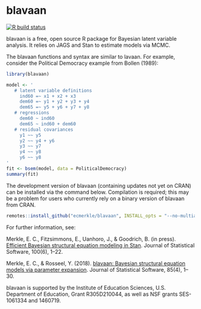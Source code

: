 # blavaan

<!-- badges: start -->
[![R build status](https://github.com/ecmerkle/blavaan/workflows/R-CMD-check/badge.svg)](https://github.com/ecmerkle/blavaan/actions)
<!-- badges: end -->

blavaan is a free, open source R package for Bayesian latent variable analysis.  It relies on JAGS and Stan to estimate models via MCMC.

The blavaan functions and syntax are similar to lavaan. For example, consider the Political Democracy example from Bollen (1989):

```r
library(blavaan)

model <- '
   # latent variable definitions
     ind60 =~ x1 + x2 + x3
     dem60 =~ y1 + y2 + y3 + y4
     dem65 =~ y5 + y6 + y7 + y8
   # regressions
     dem60 ~ ind60
     dem65 ~ ind60 + dem60
   # residual covariances
     y1 ~~ y5
     y2 ~~ y4 + y6
     y3 ~~ y7
     y4 ~~ y8
     y6 ~~ y8
'
fit <- bsem(model, data = PoliticalDemocracy)
summary(fit)
```

The development version of blavaan (containing updates not yet on CRAN) can be installed via the command below. Compilation is required; this may be a problem for users who currently rely on a binary version of blavaan from CRAN.

```r
remotes::install_github("ecmerkle/blavaan", INSTALL_opts = "--no-multiarch")
```

For further information, see:

Merkle, E. C., Fitzsimmons, E., Uanhoro, J., & Goodrich, B. (in press). [Efficient Bayesian structural equation modeling in Stan](https://doi.org/10.18637/jss.v100.i06). Journal of Statistical Software, 100(6), 1–22.

Merkle, E. C., & Rosseel, Y. (2018). [blavaan: Bayesian structural equation models via parameter expansion](https://doi.org/10.18637/jss.v085.i04). Journal of Statistical Software, 85(4), 1–30.

blavaan is supported by the Institute of Education Sciences, U.S. Department of Education, Grant R305D210044, as well as NSF grants SES-1061334 and 1460719.
